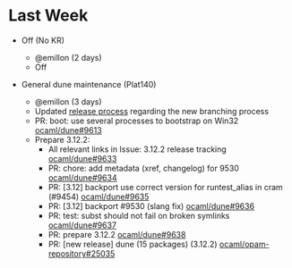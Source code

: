 # Last Week

- Off (No KR)
  - @emillon (2 days)
  - Off

- General dune maintenance (Plat140)
  - @emillon (3 days)
  - Updated [release process](https://github.com/ocaml/dune/wiki/Release-process) regarding the new branching process
  - PR: boot: use several processes to bootstrap on Win32 [ocaml/dune#9613](https://github.com/ocaml/dune/pull/9613)
  - Prepare 3.12.2:
    - All relevant links in Issue: 3.12.2 release tracking [ocaml/dune#9633](https://github.com/ocaml/dune/issues/9633)
    - PR: chore: add metadata (xref, changelog) for 9530 [ocaml/dune#9634](https://github.com/ocaml/dune/pull/9634)
    - PR: [3.12] backport use correct version for runtest_alias in cram (#9454) [ocaml/dune#9635](https://github.com/ocaml/dune/pull/9635)
    - PR: [3.12] backport #9530 (slang fix) [ocaml/dune#9636](https://github.com/ocaml/dune/pull/9636)
    - PR: test: subst should not fail on broken symlinks [ocaml/dune#9637](https://github.com/ocaml/dune/pull/9637)
    - PR: prepare 3.12.2 [ocaml/dune#9638](https://github.com/ocaml/dune/pull/9638)
    - PR: [new release] dune (15 packages) (3.12.2) [ocaml/opam-repository#25035](https://github.com/ocaml/opam-repository/pull/25035)
